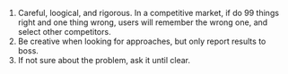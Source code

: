1. Careful, loogical, and rigorous. In a competitive market, if do 99 things right and one thing wrong, users will remember the wrong one, and select other competitors.
2. Be creative when looking for approaches, but only report results to boss.
3. If not sure about the problem, ask it until clear.
